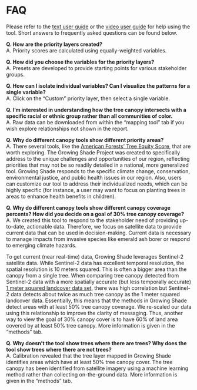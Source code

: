 FAQ
================

Please refer to the
<a href="www/Growing Shade User Guide (November 2021).pdf" target="_blank">text
user guide</a> or the
<a href="https://www.youtube.com/watch?v=R3Qbhaq4gWs" target="_blank">video
user guide</a> for help using the tool. Short answers to frequently
asked questions can be found below. <br>

**Q. How are the priority layers created?** <span
style="line-height: .1;"><br></span> A. Priority scores are calculated
using equally-weighted variables.

**Q. How did you choose the variables for the priority layers?** <span
style="line-height: .1;"><br></span> A. Presets are developed to provide
starting points for various stakeholder groups.

**Q. How can I isolate individual variables? Can I visualize the
patterns for a single variable?** <span
style="line-height: .1;"><br></span> A. Click on the “Custom” priority
layer, then select a single variable.

**Q. I’m interested in understanding how the tree canopy intersects with
a specific racial or ethnic group rather than all communities of
color.** <span style="line-height: .1;"><br></span> A. Raw data can be
downloaded from within the “mapping tool” tab if you wish explore
relationships not shown in the report.

**Q. Why do different canopy tools show different priority areas?**
<span style="line-height: .1;"><br></span> A. There several tools, like
the
<a href = "https://www.americanforests.org/our-work/tree-equity-score/" target = "_blank">American
Forests’ Tree Equity Score</a>, that are worth exploring. The Growing
Shade Project was created to specifically address to the unique
challenges and opportunities of our region, reflecting priorities that
may not be so readily detailed in a national, more generalized tool.
Growing Shade responds to the specific climate change, conservation,
environmental justice, and public health issues in our region. Also,
users can customize our tool to address their individualized needs,
which can be highly specific (for instance, a user may want to focus on
planting trees in areas to enhance health benefits in children).

**Q. Why do different canopy tools show different canopy coverage
percents? How did you decide on a goal of 30% tree canopy coverage?**
<span style="line-height: .1;"><br></span> A. We created this tool to
respond to the stakeholder need of providing up-to-date, actionable
data. Therefore, we focus on satellite data to provide current data that
can be used in decision-making. Current data is necessary to manage
impacts from invasive species like emerald ash borer or respond to
emerging climate hazards.

To get current (near real-time) data, Growing Shade leverages Sentinel-2
satellite data. While Sentinel-2 data has excellent temporal resolution,
the spatial resolution is 10 meters squared. This is often a bigger area
than the canopy from a single tree. When comparing tree canopy detected
from Sentinel-2 data with a more spatially accurate (but less temporally
accurate)
<a href = "https://gisdata.mn.gov/dataset/base-landcover-twincities" target = "_blank">1
meter squared landcover data set</a>, there was high correlation but
Sentinel-2 data detects about twice as much tree canopy as the 1 meter
squared landcover data. Essentially, this means that the methods in
Growing Shade detect areas with at least 50% tree canopy coverage. We
re-scaled our data using this relationship to improve the clarity of
messaging. Thus, another way to view the goal of 30% canopy cover is to
have 60% of land area covered by at least 50% tree canopy. More
information is given in the “methods” tab.

**Q. Why doesn’t the tool show trees where there are trees? Why does the
tool show trees where there are not trees?** <span
style="line-height: .1;"><br></span> A. Calibration revealed that the
tree layer mapped in Growing Shade identifies areas which have at least
50% tree canopy cover. The tree canopy has been identified from
satellite imagery using a machine learning method rather than collecting
on-the-ground data. More information is given in the “methods” tab.

<br> <br><br><br><br>
